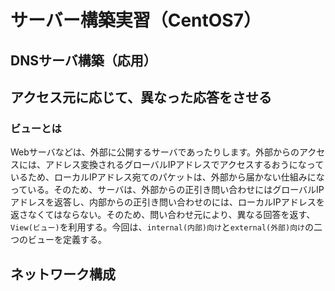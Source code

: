 # サーバー構築実習（CentOS7）

## DNSサーバ構築（応用）

## アクセス元に応じて、異なった応答をさせる

### ビューとは

Webサーバなどは、外部に公開するサーバであったりします。外部からのアクセスには、アドレス変換されるグローバルIPアドレスでアクセスするおうになっているため、ローカルIPアドレス宛てのパケットは、外部から届かない仕組みになっている。そのため、サーバは、外部からの正引き問い合わせにはグローバルIPアドレスを返答し、内部からの正引き問い合わせのには、ローカルIPアドレスを返さなくてはならない。そのため、問い合わせ元により、異なる回答を返す、`View(ビュー)`を利用する。今回は、`internal(内部)向け`と`external(外部)向け`の二つのビューを定義する。

## ネットワーク構成